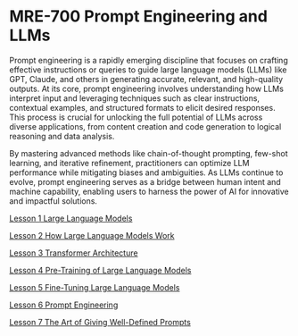 # MRE-700 Prompt Engineering and LLMs
Prompt engineering is a rapidly emerging discipline that focuses on crafting effective instructions or queries to guide large language models (LLMs) like GPT, Claude, and others in generating accurate, relevant, and high-quality outputs. At its core, prompt engineering involves understanding how LLMs interpret input and leveraging techniques such as clear instructions, contextual examples, and structured formats to elicit desired responses. This process is crucial for unlocking the full potential of LLMs across diverse applications, from content creation and code generation to logical reasoning and data analysis. 

By mastering advanced methods like chain-of-thought prompting, few-shot learning, and iterative refinement, practitioners can optimize LLM performance while mitigating biases and ambiguities. As LLMs continue to evolve, prompt engineering serves as a bridge between human intent and machine capability, enabling users to harness the power of AI for innovative and impactful solutions.


[Lesson 1 Large Language Models](Lesson_01/Readme.md)

[Lesson 2 How Large Language Models Work](Lesson_02/Readme.md)

[Lesson 3 Transformer Architecture](Lesson_03/Readme.md)

[Lesson 4 Pre-Training of Large Language Models](Lesson_04/Readme.md)

[Lesson 5 Fine-Tuning Large Language Models](Lesson_05/Readme.md)

[Lesson 6 Prompt Engineering](Lesson_06/Readme.md)

[Lesson 7 The Art of Giving Well-Defined Prompts](Lesson_07/Readme.md)
